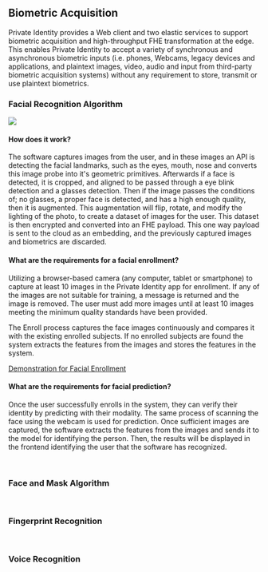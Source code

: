 ## Biometric Acquisition

Private Identity provides a Web client and two elastic services to support biometric acquisition and high-throughput FHE transformation at the edge. This enables Private Identity to accept a variety of synchronous and asynchronous biometric inputs (i.e. phones, Webcams, legacy devices and applications, and plaintext images, video, audio and input from third-party biometric acquisition systems) without any requirement to store, transmit or use plaintext biometrics.

### Facial Recognition Algorithm

![](https://github.com/openinfer/PrivateIdentity/blob/master/images/White%20Paper%20(8).png)

#### How does it work?

The software captures images from the user, and in these images an API is detecting the facial landmarks, such as the eyes, mouth, nose and converts this image probe into it's geometric primitives. Afterwards if a face is detected, it is cropped, and aligned to be passed through a eye blink detection and a glasses detection. Then if the image passes the conditions of; no glasses, a proper face is detected, and has a high enough quality, then it is augmented. This augmentation will flip, rotate, and modify the lighting of the photo, to create a dataset of images for the user. This dataset is then encrypted and converted into an FHE payload. This one way payload is sent to the cloud as an embedding, and the previously captured images and biometrics are discarded. 

#### What are the requirements for a facial enrollment?

Utilizing a browser-based camera (any computer, tablet or smartphone) to capture at least 10 images in the Private Identity app for enrollment. If any of the images are not suitable for training, a message is returned and the image is removed. The user must add more images until at least 10 images meeting the minimum quality standards have been provided.

The Enroll process captures the face images continuously and compares it with the existing enrolled subjects. If no enrolled subjects are found the system extracts the features from the images and stores the features in the system.

[Demonstration for Facial Enrollment](youtube.com)

#### What are the requirements for facial prediction?

Once the user successfully enrolls in the system, they can verify their identity by predicting with their modality. The same process of scanning the face using the webcam is used for prediction. Once sufficient images are captured, the software extracts the features from the images and sends it to the model for identifying the person. Then, the results will be displayed in the frontend identifying the user that the software has recognized.

</br>

### Face and Mask Algorithm 
</br>

### Fingerprint Recognition
</br>

### Voice Recognition
</br>
